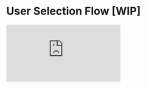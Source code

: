 # User Selection Flow [WIP]

![Complete flow of the menu for the current user.](https://github.com/pradyotprksh/development_learning/blob/main/python/pyblog/doc/project-details/PyBlog%207a1f9/Project%20Bo%20a5a7a/User%20Selec%2016cce.md "Selection Flow")